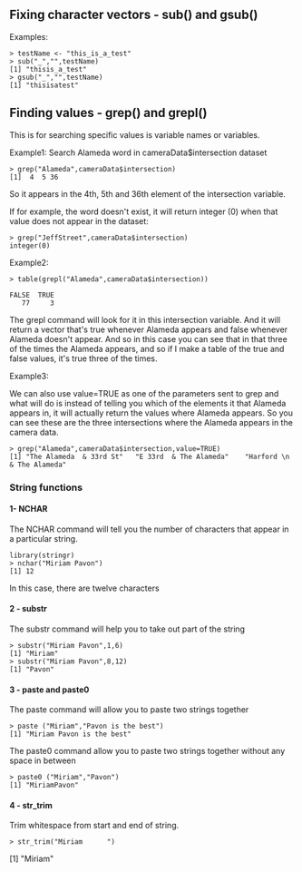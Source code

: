 ## Fixing character vectors - sub() and gsub()
Examples:
```[javascript]
> testName <- "this_is_a_test"
> sub("_","",testName)
[1] "thisis_a_test"
> gsub("_","",testName)
[1] "thisisatest"
```

## Finding values - grep() and grepl()
This is for searching specific values is variable names or variables.

Example1: Search Alameda word in cameraData$intersection dataset
```[javascript]
> grep("Alameda",cameraData$intersection)
[1]  4  5 36
```
So it appears in the 4th, 5th and 36th element of the intersection variable.

If for example, the word doesn't exist, it will return integer (0) when that value does not appear in the dataset:
```[javascript]
> grep("JeffStreet",cameraData$intersection)
integer(0)
```
Example2:
```[javascript]
> table(grepl("Alameda",cameraData$intersection))

FALSE  TRUE 
   77     3
```
The grepl command will look for it in this intersection variable. And it will return a vector that's true whenever Alameda appears and false whenever Alameda doesn't appear. And so in this case you can see that in that three of the times the Alameda appears, and so if I make a table of the true and false values, it's true three of the times. 

Example3:

We can also use value=TRUE as one of the parameters sent to grep and what will do is instead of telling you which of the elements it that Alameda appears in, it will actually return the values where Alameda appears. So you can see these are the three intersections where the Alameda appears in the camera data. 
```[javascript]
> grep("Alameda",cameraData$intersection,value=TRUE)
[1] "The Alameda  & 33rd St"   "E 33rd  & The Alameda"    "Harford \n & The Alameda"
```

### String functions
#### 1- NCHAR
The NCHAR command will tell you the number of characters that appear in a particular string. 
```[javascript]
library(stringr)
> nchar("Miriam Pavon")
[1] 12
```
In this case, there are twelve characters 

#### 2 - substr
The substr command will help you to take out part of the string
```[javascript]
> substr("Miriam Pavon",1,6)
[1] "Miriam"
> substr("Miriam Pavon",8,12)
[1] "Pavon"
```
#### 3 - paste and paste0
The paste command will allow you to paste two strings together
```[javascript]
> paste ("Miriam","Pavon is the best")
[1] "Miriam Pavon is the best"
```

The paste0 command allow you to paste two strings together without any space in between
```[javascript]
> paste0 ("Miriam","Pavon")
[1] "MiriamPavon"
```
#### 4 - str_trim
Trim whitespace from start and end of string.
```[javascript]
> str_trim("Miriam      ")
```
[1] "Miriam"
